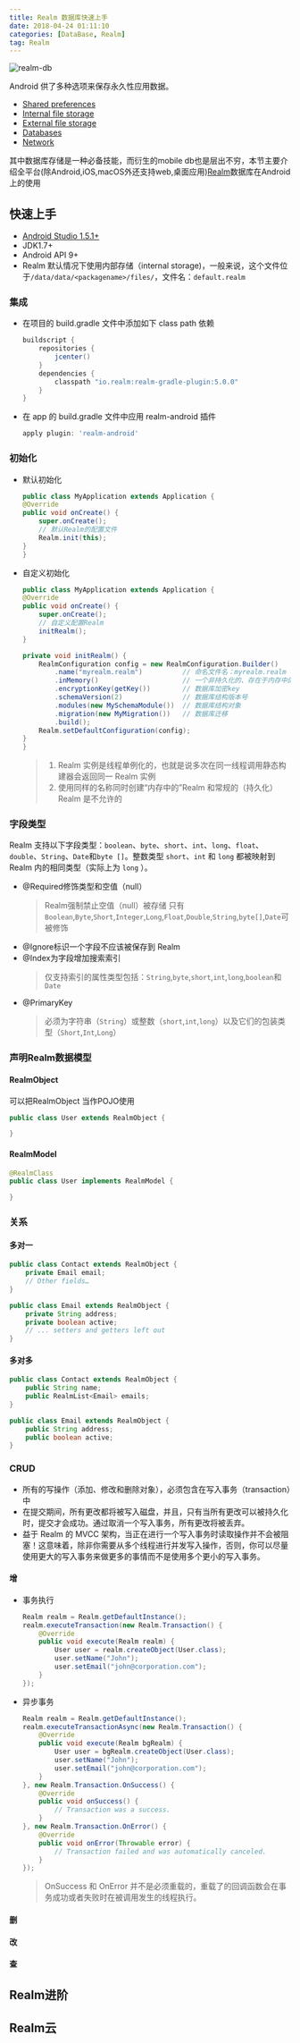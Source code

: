 ```yaml
---
title: Realm 数据库快速上手
date: 2018-04-24 01:11:10
categories: [DataBase, Realm]
tag: Realm
---
```


![realm-db](https://res.cloudinary.com/incoder/image/upload/v1525517554/blog/gitpages-realm-mobile-db.png)

<!-- more -->

Android 供了多种选项来保存永久性应用数据。

* [Shared preferences](https://developer.android.google.cn/guide/topics/data/data-storage.html?hl=zh-cn#pref)
* [Internal file storage](https://developer.android.google.cn/guide/topics/data/data-storage.html?hl=zh-cn#filesInternal)
* [External file storage](https://developer.android.google.cn/guide/topics/data/data-storage.html?hl=zh-cn#filesExternal)
* [Databases](https://developer.android.google.cn/guide/topics/data/data-storage.html?hl=zh-cn#db)
* [Network](https://developer.android.google.cn/guide/topics/data/data-storage.html?hl=zh-cn#netw)

其中数据库存储是一种必备技能，而衍生的mobile db也是层出不穷，本节主要介绍全平台(除Android,iOS,macOS外还支持web,桌面应用)[Realm](https://realm.io)数据库在Android上的使用

## 快速上手

* [Android Studio 1.5.1+](https://developer.android.google.cn/studio/index.html?hl=zh-cn)
* JDK1.7+
* Android API 9+
* Realm 默认情况下使用内部存储（internal storage)，一般来说，这个文件位于`/data/data/<packagename>/files/`，文件名：`default.realm`

### 集成

* 在项目的 build.gradle 文件中添加如下 class path 依赖

    ```groovy
    buildscript {
        repositories {
            jcenter()
        }
        dependencies {
            classpath "io.realm:realm-gradle-plugin:5.0.0"
        }
    }
    ```

* 在 app 的 build.gradle 文件中应用 realm-android 插件

    ```groovy
    apply plugin: 'realm-android'
    ```

### 初始化

* 默认初始化

    ```java
    public class MyApplication extends Application {
    @Override
    public void onCreate() {
        super.onCreate();
        // 默认Realm的配置文件
        Realm.init(this);
    }
    }
    ```

* 自定义初始化

    ```java
    public class MyApplication extends Application {
    @Override
    public void onCreate() {
        super.onCreate();
        // 自定义配置Realm
        initRealm();
    }

    private void initRealm() {
        RealmConfiguration config = new RealmConfiguration.Builder()
            .name("myrealm.realm")          // 命名文件名：myrealm.realm
            .inMemory()                     // 一个非持久化的、存在于内存中的 Realm 实例
            .encryptionKey(getKey())        // 数据库加密key
            .schemaVersion(2)               // 数据库结构版本号
            .modules(new MySchemaModule())  // 数据库结构对象
            .migration(new MyMigration())   // 数据库迁移
            .build();
        Realm.setDefaultConfiguration(config);
    }
    }
    ```

    >1. Realm 实例是线程单例化的，也就是说多次在同一线程调用静态构建器会返回同一 Realm 实例
    >2. 使用同样的名称同时创建“内存中的”Realm 和常规的（持久化）Realm 是不允许的

### 字段类型

Realm 支持以下字段类型：`boolean`、`byte`、`short`、`int`、`long`、`float`、`double`、`String`、`Date`和`byte []`。整数类型 `short`、`int` 和 `long` 都被映射到 Realm 内的相同类型（实际上为 `long` ）。

* @Required修饰类型和空值（null）
    >Realm强制禁止空值（null）被存储
    只有`Boolean`,`Byte`,`Short`,`Integer`,`Long`,`Float`,`Double`,`String`,`byte[]`,`Date`可被修饰
* @Ignore标识一个字段不应该被保存到 Realm
* @Index为字段增加搜索索引
    > 仅支持索引的属性类型包括：`String`,`byte`,`short`,`int`,`long`,`boolean`和`Date`
* @PrimaryKey
    > 必须为字符串（`String`）或整数（`short`,`int`,`long`）以及它们的包装类型（`Short`,`Int`,`Long`）

### 声明Realm数据模型

#### RealmObject

可以把RealmObject 当作POJO使用

```java
public class User extends RealmObject {

}
```

#### RealmModel

```java
@RealmClass
public class User implements RealmModel {

}
```

### 关系

#### 多对一

```java
public class Contact extends RealmObject {
    private Email email;
    // Other fields…
}

public class Email extends RealmObject {
    private String address;
    private boolean active;
    // ... setters and getters left out
}
```

#### 多对多

```java
public class Contact extends RealmObject {
    public String name;
    public RealmList<Email> emails;
}

public class Email extends RealmObject {
    public String address;
    public boolean active;
}
```

### CRUD

* 所有的写操作（添加、修改和删除对象），必须包含在写入事务（transaction）中  
* 在提交期间，所有更改都将被写入磁盘，并且，只有当所有更改可以被持久化时，提交才会成功。通过取消一个写入事务，所有更改将被丢弃。
* 益于 Realm 的 MVCC 架构，当正在进行一个写入事务时读取操作并不会被阻塞！这意味着，除非你需要从多个线程进行并发写入操作，否则，你可以尽量使用更大的写入事务来做更多的事情而不是使用多个更小的写入事务。

#### 增

* 事务执行

    ```java
    Realm realm = Realm.getDefaultInstance();
    realm.executeTransaction(new Realm.Transaction() {
        @Override
        public void execute(Realm realm) {
            User user = realm.createObject(User.class);
            user.setName("John");
            user.setEmail("john@corporation.com");
        }
    });
    ```

* 异步事务

    ```java
    Realm realm = Realm.getDefaultInstance();
    realm.executeTransactionAsync(new Realm.Transaction() {
        @Override
        public void execute(Realm bgRealm) {
            User user = bgRealm.createObject(User.class);
            user.setName("John");
            user.setEmail("john@corporation.com");
        }
    }, new Realm.Transaction.OnSuccess() {
        @Override
        public void onSuccess() {
            // Transaction was a success.
        }
    }, new Realm.Transaction.OnError() {
        @Override
        public void onError(Throwable error) {
            // Transaction failed and was automatically canceled.
        }
    });
    ```

    >OnSuccess 和 OnError 并不是必须重载的，重载了的回调函数会在事务成功或者失败时在被调用发生的线程执行。

#### 删

#### 改

#### 查

## Realm进阶

## Realm云
